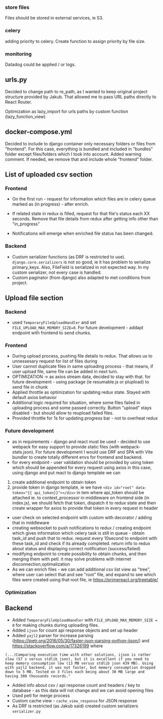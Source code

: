 ### store files
Files should be stored in external services, ie S3.

### celery
adding priority to celery. Create function to assign priority by file size.

### monitoring
Datadog could be applied / or logs.

## urls.py
Decided to change path to re_path, as I wanted to keep original project structure provided by Jakub.
That allowed me to pass URL paths directly to React Router. 

Optimization as lazy_import for urls paths by custom function (lazy_function_view)

## docker-compose.yml
Decided to include to django container only necessary folders or files from "frontend". For this case, 
everything is bundled and included in "bundles" folder except files/folders which I took into account. Added warning comment. If needed, we remove that and include
whole "frontend" folder.

## List of uploaded csv section

### Frontend
* On the first run - request for information which files are in celery queue marked as (in progress) - after enrich.

* If related state in redux is filled, request for that file's status each XX seconds. 
Remove that file details from redux after getting info other than "in_progress"

* Notifications will emerge when enriched file status has been changed.

### Backend
* Custom serializer functions (as DRF is restricted to use). `django.core.serializers` is not so good, ie it has problem to serialize primary_keys. Also, FileField is serialized in not expected way.
In my custom serializer, not every case is handled.
* Custom paginator (from django) also adapted to met conditions from project.

## Upload file section

### Backend
* used `TemporaryFileUploadHandler` and set `FILE_UPLOAD_MAX_MEMORY_SIZE=0`. For future development - addapt endpoint with frontend to send chunks.

### Frontend
* During upload process, pushing file details to redux. That allows us to unnessesary request for list of files during
* User cannot duplicate files in same uploading process - that means, if user upload file, same file can be added in next turn.
* OPTIMIZATION -> as axios stream data, decided to stay with that. for future development - using package (ie resumable.js or plupload) to send file in chunk
* Applied throttle as optimization for updating redux state. Stayed with default axios behavior
* Additional logic required for situation, where some files failed in uploading process and some passed correctly. Button "upload" stays disabled - but should allow to reupload failed files.
* Provided throttle for 1s for updating progress bar - not to overheat redux


### Future development
* as in requirements - django and react must be used - decided to use webpack for easy support to provide static files (with webpack-stats.json). For future development I would use DRF and SPA with Vite bundler to create totally different envs for frontend and backend.
* for every endpoint - user validation should be provided by using token which should be appended for every request using axios
in this case, using django and put react to django template we can
1. create additional endpoint to obtain token
2. provide token in django template, ie we have `<div id="root" data-token="{{ api_token}}"></div>` in tem
    where api_token should be attached ie. to context_processor in middleware
    on frontend side (in index.js), we should fetch that token, dispatch it to redux state and then create wrapper 
    for axios to provide that token in every request in header

* user check on selected endpoint with custom with decorator / adding that in middleware
* creating websocket to push notifications to redux / creating endpoint which gives information which celery task is still in queue - obtain task_id and push that to redux. request every 10second to endpoint with these task_id and check if its already completed. return info to redux about status and displaying correct notification (success/failed)
* modifying endpoint to create possibility to obtain chunks, and then merging them with petl. it may solve problems with internet disconnection,optimalization
* As we can enrich files - we can add additional csv list view as "tree", where user can select that and see "root" file, and expand to see which files were created using that root file, ie https://primereact.org/treetable/ 


### Optimization

## Backend
* Added `TemporaryFileUploadHandler` with `FILE_UPLOAD_MAX_MEMORY_SIZE = 0` for making chunks during uploading files.
* Added `ijson` for count api response objects and set up header
* Added `yajl2` parser for increase parsing (https://lpetr.org/2016/05/30/faster-json-parsing-python-ijson/)
  and https://stackoverflow.com/a/17326199 where 
```
(...)Comparing execution time with other solutions, ijson is rather slow (57 s versus stdlib json), but it is excellent if you need to keep memory consumption low (13 MB versus stdlib json 439 MB). Using with yajl2 backend, it was not faster, but memory consumption dropped down to 5 MB. Tested on 3 files each being about 30 MB large and having 300 thousands records."
```
* Added info about csv / api response count and headers / key to database - as this data will not change and we can avoid opening files
* Used petl for merge process
* Custom cache view - `cache_view_response` for JSON response
* As DRF is restricted (as Jakub said) created custom serializers `serializer.py`